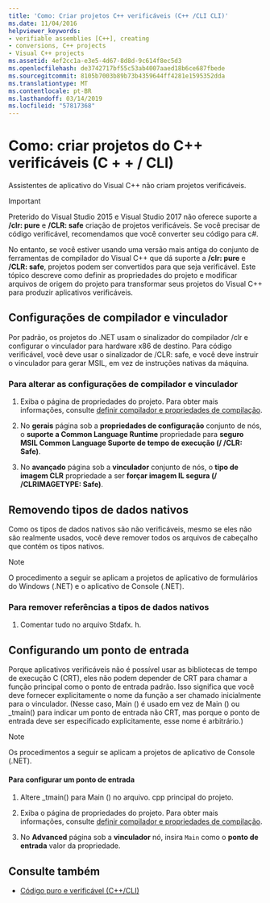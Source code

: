 ```yaml
---
title: 'Como: Criar projetos C++ verificáveis (C++ /CLI CLI)'
ms.date: 11/04/2016
helpviewer_keywords:
- verifiable assemblies [C++], creating
- conversions, C++ projects
- Visual C++ projects
ms.assetid: 4ef2cc1a-e3e5-4d67-8d8d-9c614f8ec5d3
ms.openlocfilehash: de3742717bf55c53ab4007aaed18b6ce687fbede
ms.sourcegitcommit: 8105b7003b89b73b4359644ff4281e1595352dda
ms.translationtype: MT
ms.contentlocale: pt-BR
ms.lasthandoff: 03/14/2019
ms.locfileid: "57817368"
---
```

# <a name="how-to-create-verifiable-c-projects-ccli"></a>Como: criar projetos do C++ verificáveis (C + + / CLI)

Assistentes de aplicativo do Visual C++ não criam projetos verificáveis.

> [!IMPORTANT]
> Preterido do Visual Studio 2015 e Visual Studio 2017 não oferece suporte a **/clr: pure** e **/CLR: safe** criação de projetos verificáveis. Se você precisar de código verificável, recomendamos que você converter seu código para c#.

No entanto, se você estiver usando uma versão mais antiga do conjunto de ferramentas de compilador do Visual C++ que dá suporte a **/clr: pure** e **/CLR: safe**, projetos podem ser convertidos para que seja verificável. Este tópico descreve como definir as propriedades do projeto e modificar arquivos de origem do projeto para transformar seus projetos do Visual C++ para produzir aplicativos verificáveis.

## <a name="compiler-and-linker-settings"></a>Configurações de compilador e vinculador

Por padrão, os projetos do .NET usam o sinalizador do compilador /clr e configurar o vinculador para hardware x86 de destino. Para código verificável, você deve usar o sinalizador de /CLR: safe, e você deve instruir o vinculador para gerar MSIL, em vez de instruções nativas da máquina.

### <a name="to-change-the-compiler-and-linker-settings"></a>Para alterar as configurações de compilador e vinculador

1. Exiba o página de propriedades do projeto. Para obter mais informações, consulte [definir compilador e propriedades de compilação](../build/working-with-project-properties.md).

1. No **gerais** página sob a **propriedades de configuração** conjunto de nós, o **suporte a Common Language Runtime** propriedade para **seguro MSIL Common Language Suporte de tempo de execução (/ /CLR: Safe)**.

1. No **avançado** página sob a **vinculador** conjunto de nós, o **tipo de imagem CLR** propriedade a ser **forçar imagem IL segura (/ /CLRIMAGETYPE: Safe)**.

## <a name="removing-native-data-types"></a>Removendo tipos de dados nativos

Como os tipos de dados nativos são não verificáveis, mesmo se eles não são realmente usados, você deve remover todos os arquivos de cabeçalho que contém os tipos nativos.

> [!NOTE]
> O procedimento a seguir se aplicam a projetos de aplicativo de formulários do Windows (.NET) e o aplicativo de Console (.NET).

### <a name="to-remove-references-to-native-data-types"></a>Para remover referências a tipos de dados nativos

1. Comentar tudo no arquivo Stdafx. h.

## <a name="configuring-an-entry-point"></a>Configurando um ponto de entrada

Porque aplicativos verificáveis não é possível usar as bibliotecas de tempo de execução C (CRT), eles não podem depender de CRT para chamar a função principal como o ponto de entrada padrão. Isso significa que você deve fornecer explicitamente o nome da função a ser chamado inicialmente para o vinculador. (Nesse caso, Main () é usado em vez de Main () ou _tmain() para indicar um ponto de entrada não CRT, mas porque o ponto de entrada deve ser especificado explicitamente, esse nome é arbitrário.)

> [!NOTE]
> Os procedimentos a seguir se aplicam a projetos de aplicativo de Console (.NET).

#### <a name="to-configure-an-entry-point"></a>Para configurar um ponto de entrada

1. Altere _tmain() para Main () no arquivo. cpp principal do projeto.

1. Exiba o página de propriedades do projeto. Para obter mais informações, consulte [definir compilador e propriedades de compilação](../build/working-with-project-properties.md).

1. No **Advanced** página sob a **vinculador** nó, insira `Main` como o **ponto de entrada** valor da propriedade.

## <a name="see-also"></a>Consulte também

- [Código puro e verificável (C++/CLI)](../dotnet/pure-and-verifiable-code-cpp-cli.md)
